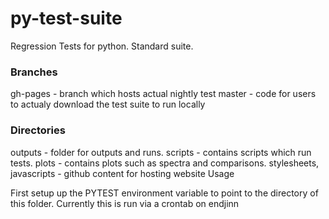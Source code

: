 # py-test-suite
Regression Tests for python. Standard suite.

### Branches

gh-pages - branch which hosts actual nightly test
master - code for users to actualy download the test suite to run locally

### Directories

outputs - folder for outputs and runs.
scripts - contains scripts which run tests.
plots - contains plots such as spectra and comparisons.
stylesheets, javascripts - github content for hosting website
Usage




First setup up the PYTEST environment variable to point to the directory of this folder.
Currently this is run via a crontab on endjinn
